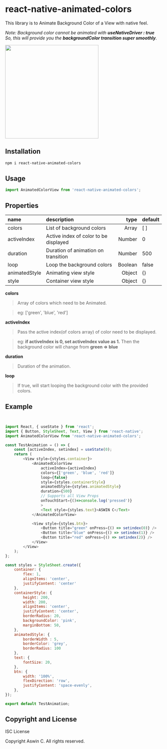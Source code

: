 # react-native-animated-colors
 
 This library is to Animate Background Color of a View with native feel.
 
*Note: Background color cannot be animated with **useNativeDriver : true***
*So, this will provide you the **backgroundColor transition super smoothly**.*


<img src="https://firebasestorage.googleapis.com/v0/b/aswinc-90380.appspot.com/o/images%2Fezgif.com-resize.gif?alt=media" width="300" height="300" />

## Installation

```bash
npm i react-native-animated-colors
```

## Usage

```javascript
import AnimatedColorView from 'react-native-animated-colors';
```


## Properties

 name                        | description                            | type     | default
:--------------------------- |:-------------------------------------- | --------:|:------------
 colors                      | List of background colors              |  Array   |  [ ]
 activeIndex                 | Active index of color to be displayed  |  Number  |  0
 duration                    | Duration of animation on transition    |  Number  |  500
 loop                        | Loop the background colors             |  Boolean |  false
 animatedStyle               | Animating view style                   |  Object  |  {}
 style                       | Container view style                   |  Object  |  {}

**colors**
>   Array of colors which need to be Animated.

>eg: ['green', 'blue', 'red']

**activeIndex**
>  Pass the active index(of colors array) of color need to be displayed.

>eg: **if activeIndex is 0, set activeIndex value as 1.** Then the background color will change from **green => blue**

**duration**
>  Duration of the animation.

**loop**
>  If true, will start looping the background color with the provided colors.


## Example

```javascript


import React, { useState } from 'react';
import { Button, StyleSheet, Text, View } from 'react-native';
import AnimatedColorView from 'react-native-animated-colors';

const TestAnimation = () => {
    const [activeIndex, setindex] = useState(0);
    return (
        <View style={styles.container}>
            <AnimatedColorView
                activeIndex={activeIndex}
                colors={['green', 'blue', 'red']}
                loop={false}
                style={styles.containerStyle}
                animatedStyle={styles.animatedStyle}
                duration={500}
                // Supports all View Props
                onTouchStart={()=>console.log('pressed')}
                >
                <Text style={styles.text}>ASWIN C</Text>
            </AnimatedColorView>

            <View style={styles.btn}>
                <Button title="green" onPress={() => setindex(0)} />
                <Button title="blue" onPress={() => setindex(1)} />
                <Button title="red" onPress={() => setindex(2)} />
            </View>
        </View>
    );
};

const styles = StyleSheet.create({
    container: { 
        flex: 1,
        alignItems: 'center',
        justifyContent: 'center'
    },
    containerStyle: {
        height: 200,
        width: 200,
        alignItems: 'center',
        justifyContent: 'center',
        borderRadius: 20,
        backgroundColor: 'pink',
        marginBottom: 50,
    },
    animatedStyle: {
        borderWidth : 5,
        borderColor: 'grey',
        borderRadius: 100
    },
    text: {
        fontSize: 20,
    },
    btn: {
        width: '100%',
        flexDirection: 'row',
        justifyContent: 'space-evenly',
    },
});

export default TestAnimation;


```


## Copyright and License

ISC License

Copyright Aswin C. All rights reserved.
